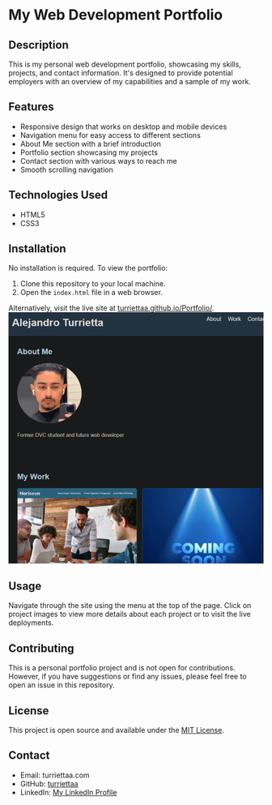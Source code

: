 # My Web Development Portfolio

## Description

This is my personal web development portfolio, showcasing my skills, projects, and contact information. It's designed to provide potential employers with an overview of my capabilities and a sample of my work.

## Features

- Responsive design that works on desktop and mobile devices
- Navigation menu for easy access to different sections
- About Me section with a brief introduction
- Portfolio section showcasing my projects
- Contact section with various ways to reach me
- Smooth scrolling navigation

## Technologies Used

- HTML5
- CSS3

## Installation

No installation is required. To view the portfolio:

1. Clone this repository to your local machine.
2. Open the `index.html` file in a web browser.

Alternatively, visit the live site at [turriettaa.github.io/Portfolio/](https://turriettaa.github.io/Portfolio).
<img src="Screenshot 2024-09-13 131834.png" alt="Site Screenshot">

## Usage

Navigate through the site using the menu at the top of the page. Click on project images to view more details about each project or to visit the live deployments.

## Contributing

This is a personal portfolio project and is not open for contributions. However, if you have suggestions or find any issues, please feel free to open an issue in this repository.

## License

This project is open source and available under the [MIT License](LICENSE).

## Contact

- Email: turriettaa.com
- GitHub: [turriettaa](https://github.com/turriettaa)
- LinkedIn: [My LinkedIn Profile](https://www.linkedin.com/in/alex-t-175921272)
